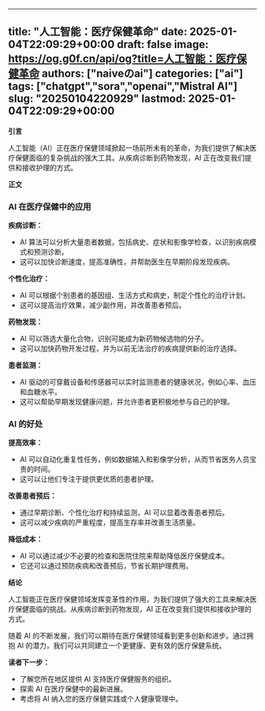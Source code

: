 
---
title: "人工智能：医疗保健革命"
date: 2025-01-04T22:09:29+00:00
draft: false
image: https://og.g0f.cn/api/og?title=人工智能：医疗保健革命
authors: ["naiveのai"]
categories: ["ai"]
tags: ["chatgpt","sora","openai","Mistral AI"]
slug: "20250104220929"
lastmod: 2025-01-04T22:09:29+00:00
---
**引言**

人工智能（AI）正在医疗保健领域掀起一场前所未有的革命，为我们提供了解决医疗保健面临的复杂挑战的强大工具。从疾病诊断到药物发现，AI 正在改变我们提供和接收护理的方式。

**正文**

### AI 在医疗保健中的应用

**疾病诊断：**

* AI 算法可以分析大量患者数据，包括病史、症状和影像学检查，以识别疾病模式和预测诊断。
* 这可以加快诊断速度，提高准确性，并帮助医生在早期阶段发现疾病。

**个性化治疗：**

* AI 可以根据个别患者的基因组、生活方式和病史，制定个性化的治疗计划。
* 这可以提高治疗效果，减少副作用，并改善患者预后。

**药物发现：**

* AI 可以筛选大量化合物，识别可能成为新药物候选物的分子。
* 这可以加快药物开发过程，并为以前无法治疗的疾病提供新的治疗选择。

**患者监测：**

* AI 驱动的可穿戴设备和传感器可以实时监测患者的健康状况，例如心率、血压和血糖水平。
* 这可以帮助早期发现健康问题，并允许患者更积极地参与自己的护理。

### AI 的好处

**提高效率：**

* AI 可以自动化重复性任务，例如数据输入和影像学分析，从而节省医务人员宝贵的时间。
* 这可以让他们专注于提供更优质的患者护理。

**改善患者预后：**

* 通过早期诊断、个性化治疗和持续监测，AI 可以显着改善患者预后。
* 这可以减少疾病的严重程度，提高生存率并改善生活质量。

**降低成本：**

* AI 可以通过减少不必要的检查和医院住院来帮助降低医疗保健成本。
* 它还可以通过预防疾病和改善预后，节省长期护理费用。

**结论**

人工智能正在医疗保健领域发挥变革性的作用，为我们提供了强大的工具来解决医疗保健面临的挑战。从疾病诊断到药物发现，AI 正在改变我们提供和接收护理的方式。

随着 AI 的不断发展，我们可以期待在医疗保健领域看到更多创新和进步。通过拥抱 AI 的潜力，我们可以共同建立一个更健康、更有效的医疗保健系统。

**读者下一步：**

* 了解您所在地区提供 AI 支持医疗保健服务的组织。
* 探索 AI 在医疗保健中的最新进展。
* 考虑将 AI 纳入您的医疗保健实践或个人健康管理中。